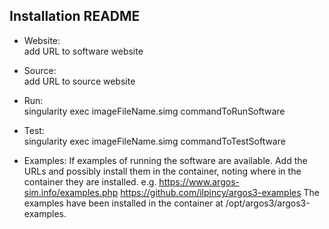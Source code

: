 ## Installation README

* Website:  
            add URL to software website
* Source:   
            add URL to source website

* Run:      
            singularity exec imageFileName.simg commandToRunSoftware

* Test:     
            singularity exec imageFileName.simg commandToTestSoftware

* Examples:
            If examples of running the software are available. Add the URLs and
            possibly install them in the container, noting where in the container
            they are installed.
            e.g.
            https://www.argos-sim.info/examples.php
            https://github.com/ilpincy/argos3-examples
            The examples have been installed in the container at /opt/argos3/argos3-examples.

